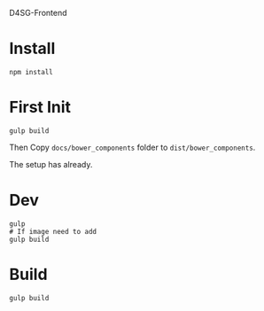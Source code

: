 D4SG-Frontend

# Install
```
npm install
```

# First Init

```
gulp build
```

Then Copy `docs/bower_components` folder to `dist/bower_components`.

The setup has already.

# Dev

```
gulp
# If image need to add
gulp build

```

# Build

```
gulp build
```

